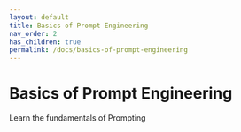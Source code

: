 ```yaml
---
layout: default
title: Basics of Prompt Engineering
nav_order: 2
has_children: true
permalink: /docs/basics-of-prompt-engineering
---
```


# Basics of Prompt Engineering

Learn the fundamentals of Prompting